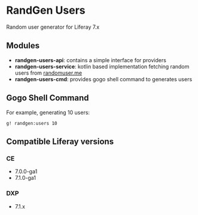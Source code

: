 # RandGen Users
Random user generator for Liferay 7.x

## Modules

- **randgen-users-api**: contains a simple interface for providers
- **randgen-users-service**: kotlin based implementation fetching random users from [randomuser.me](https://randomuser.me)
- **randgen-users-cmd**: provides gogo shell command to generates users

## Gogo Shell Command

For example, generating 10 users:
```
g! randgen:users 10
```

## Compatible Liferay versions

### CE

- 7.0.0-ga1
- 7.1.0-ga1

### DXP

- 7.1.x
